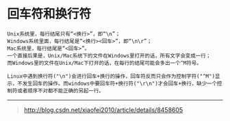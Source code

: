 <!-- ReturnNewline.md --- 
;; 
;; Description: 
;; Author: Hongyi Wu(吴鸿毅)
;; Email: wuhongyi@qq.com 
;; Created: 六 3月 17 16:37:16 2018 (+0800)
;; Last-Updated: 六 3月 17 16:46:57 2018 (+0800)
;;           By: Hongyi Wu(吴鸿毅)
;;     Update #: 2
;; URL: http://wuhongyi.cn -->

# 回车符和换行符

```text
Unix系统里，每行结尾只有“<换行>”，即“\n”；
Windows系统里面，每行结尾是“<换行><回车>”，即“\n\r”；
Mac系统里，每行结尾是“<回车>”。
一个直接后果是，Unix/Mac系统下的文件在Windows里打开的话，所有文字会变成一行；
而Windows里的文件在Unix/Mac下打开的话，在每行的结尾可能会多出一个^M符号。

Linux中遇到换行符("\n")会进行回车+换行的操作，回车符反而只会作为控制字符("^M")显示，不发生回车的操作。而windows中要回车符+换行符("\r\n")才会回车+换行，缺少一个控制符或者顺序不对都不能正确的另起一行。
```



----

> http://blog.csdn.net/xiaofei2010/article/details/8458605

<!-- ReturnNewline.md ends here -->
